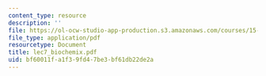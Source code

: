 ```yaml
---
content_type: resource
description: ''
file: https://ol-ocw-studio-app-production.s3.amazonaws.com/courses/15-667-negotiation-and-conflict-management-spring-2001/bf60011fa1f39fd47be3bf61db22de2a_lec7_biochemix.pdf
file_type: application/pdf
resourcetype: Document
title: lec7_biochemix.pdf
uid: bf60011f-a1f3-9fd4-7be3-bf61db22de2a
---
```

